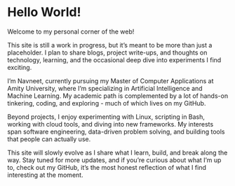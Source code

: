 # Hello World!

Welcome to my personal corner of the web!

This site is still a work in progress, but it’s meant to be more than just a placeholder. I plan to share blogs, project write-ups, and thoughts on technology, learning, and the occasional deep dive into experiments I find exciting.

I’m Navneet, currently pursuing my Master of Computer Applications at Amity University, where I’m specializing in Artificial Intelligence and Machine Learning. My academic path is complemented by a lot of hands-on tinkering, coding, and exploring - much of which lives on my GitHub.

Beyond projects, I enjoy experimenting with Linux, scripting in Bash, working with cloud tools, and diving into new frameworks. My interests span software engineering, data-driven problem solving, and building tools that people can actually use.

This site will slowly evolve as I share what I learn, build, and break along the way. Stay tuned for more updates, and if you’re curious about what I’m up to, check out my GitHub, it’s the most honest reflection of what I find interesting at the moment.

